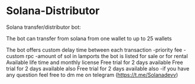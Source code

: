 # Solana-Distributor

Solana transfer/distributor bot:

The bot can transfer from solana from one wallet to up to 25 wallets 

The bot offers custom delay time between each transaction
  -priority fee
  -custom rpc
  -amount of sol in lamports
the bot is listed for sale or for rental Available life time and monthly license Free trial for 2 days available Free trial for 2 days available also
Free trial for 2 days available also
-if you have any question feel free to dm me on telegram (https://t.me/Solanadevv)




























